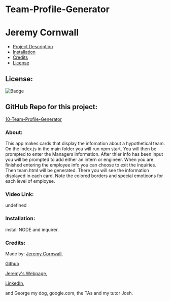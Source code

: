 # **Team-Profile-Generator**
  # Jeremy Cornwall

  * [Project Description](#about)
  * [Installation](#installation)
  * [Credits](#credits)
  * [License](#license)
  
  ## License: 
  ![Badge](https://img.shields.io/badge/License-Bat_Signal-red)
  
  ## GitHub Repo for this project:
  [10-Team-Profile-Generator](https://github.com/cornwalljeremy/10-Team-Profile-Generator)

  ### About:
  This app makes cards that display the infomation about a hypothetical team. On the index.js in the main folder you will run npm start. You will then be prompted to enter the Managers information. After thier info has been input you will be prompted to add either an intern or engineer. When you are finished entering the employee info you can choose to exit the inquiries. Then team.html will be generated. There you will see the information displayed in each card. Note the colored borders and special emoticons for each level of employee. 

  ### Video Link:
  undefined

  ### Installation:
  install NODE and inquirer. 

  ### Credits:
  Made by: 
  [Jeremy Cornwall](cornwall.jeremy@gmail.com),

  [Github](https://github.com/cornwalljeremy)

  [Jeremy's Webpage](https://cornwalljeremy.github.io/cornwall-portfolio),

  [LinkedIn](https://www.linkedin.com/in/jeremy-cornwall-a9698448/),

   and George my dog, google.com, the TAs and my tutor Josh.  
  
  
  
  
  
  
  

